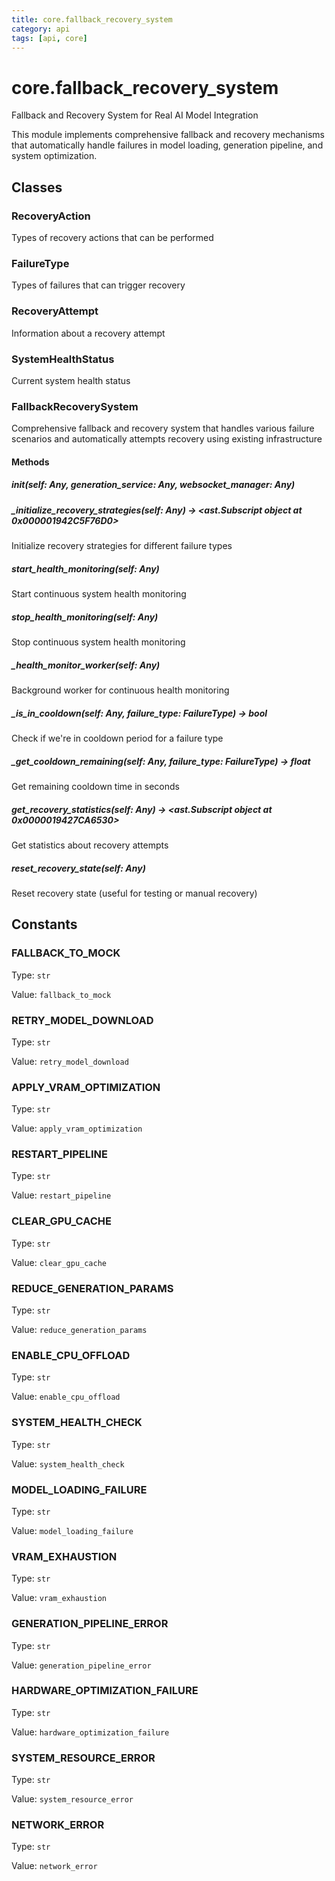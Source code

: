 ```yaml
---
title: core.fallback_recovery_system
category: api
tags: [api, core]
---
```


# core.fallback_recovery_system

Fallback and Recovery System for Real AI Model Integration

This module implements comprehensive fallback and recovery mechanisms that automatically
handle failures in model loading, generation pipeline, and system optimization.

## Classes

### RecoveryAction

Types of recovery actions that can be performed

### FailureType

Types of failures that can trigger recovery

### RecoveryAttempt

Information about a recovery attempt

### SystemHealthStatus

Current system health status

### FallbackRecoverySystem

Comprehensive fallback and recovery system that handles various failure scenarios
and automatically attempts recovery using existing infrastructure

#### Methods

##### __init__(self: Any, generation_service: Any, websocket_manager: Any)



##### _initialize_recovery_strategies(self: Any) -> <ast.Subscript object at 0x000001942C5F76D0>

Initialize recovery strategies for different failure types

##### start_health_monitoring(self: Any)

Start continuous system health monitoring

##### stop_health_monitoring(self: Any)

Stop continuous system health monitoring

##### _health_monitor_worker(self: Any)

Background worker for continuous health monitoring

##### _is_in_cooldown(self: Any, failure_type: FailureType) -> bool

Check if we're in cooldown period for a failure type

##### _get_cooldown_remaining(self: Any, failure_type: FailureType) -> float

Get remaining cooldown time in seconds

##### get_recovery_statistics(self: Any) -> <ast.Subscript object at 0x0000019427CA6530>

Get statistics about recovery attempts

##### reset_recovery_state(self: Any)

Reset recovery state (useful for testing or manual recovery)

## Constants

### FALLBACK_TO_MOCK

Type: `str`

Value: `fallback_to_mock`

### RETRY_MODEL_DOWNLOAD

Type: `str`

Value: `retry_model_download`

### APPLY_VRAM_OPTIMIZATION

Type: `str`

Value: `apply_vram_optimization`

### RESTART_PIPELINE

Type: `str`

Value: `restart_pipeline`

### CLEAR_GPU_CACHE

Type: `str`

Value: `clear_gpu_cache`

### REDUCE_GENERATION_PARAMS

Type: `str`

Value: `reduce_generation_params`

### ENABLE_CPU_OFFLOAD

Type: `str`

Value: `enable_cpu_offload`

### SYSTEM_HEALTH_CHECK

Type: `str`

Value: `system_health_check`

### MODEL_LOADING_FAILURE

Type: `str`

Value: `model_loading_failure`

### VRAM_EXHAUSTION

Type: `str`

Value: `vram_exhaustion`

### GENERATION_PIPELINE_ERROR

Type: `str`

Value: `generation_pipeline_error`

### HARDWARE_OPTIMIZATION_FAILURE

Type: `str`

Value: `hardware_optimization_failure`

### SYSTEM_RESOURCE_ERROR

Type: `str`

Value: `system_resource_error`

### NETWORK_ERROR

Type: `str`

Value: `network_error`

